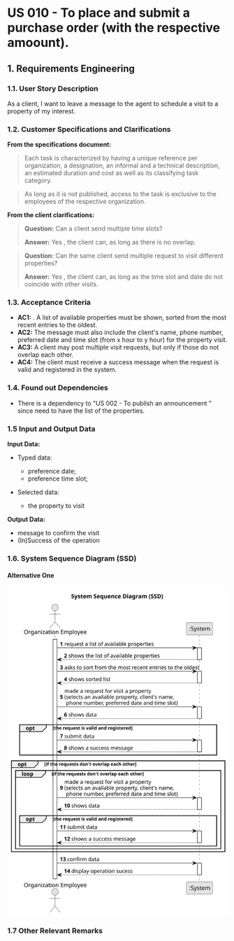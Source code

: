 # US 010 - To place and submit a purchase order (with the respective amoount).

## 1. Requirements Engineering


### 1.1. User Story Description


As a client, I want to leave a message to the agent to schedule a visit to a property of my interest.



### 1.2. Customer Specifications and Clarifications 


**From the specifications document:**

>	Each task is characterized by having a unique reference per organization, a designation, an informal and a technical description, an estimated duration and cost as well as its classifying task category. 


>	As long as it is not published, access to the task is exclusive to the employees of the respective organization. 



**From the client clarifications:**

> **Question:** Can a client send multiple time slots?
>  
> **Answer:** Yes , the client can, as long as there is no overlap.


> **Question:** Can the same client send multiple request to visit different properties?
>  
> **Answer:** Yes , the client can, as long as the time slot and date do not coincide with other visits.

### 1.3. Acceptance Criteria


* **AC1:** . A list of available properties must be shown, sorted from the most recent
  entries to the oldest.
* **AC2:** The message must also include the client's name, phone number,
  preferred date and time slot (from x hour to y hour) for the property visit.
* **AC3:** A client may post multiple visit requests, but only if those do not overlap
  each other.
* **AC4:** The client must receive a success message when the request is valid and
  registered in the system.

### 1.4. Found out Dependencies


* There is a dependency to "US 002 - To publish an announcement " since need to have the list of the properties.

### 1.5 Input and Output Data


**Input Data:**

* Typed data:
	* preference date; 
	* preference time slot; 
	
* Selected data:
	* the property to visit


**Output Data:**

* message to confirm the visit
* (In)Success of the operation

### 1.6. System Sequence Diagram (SSD)



#### Alternative One

![System Sequence Diagram - Alternative One](svg/us009-system-sequence-diagram-alternative-one.svg)

### 1.7 Other Relevant Remarks
